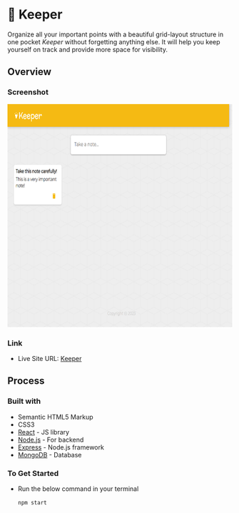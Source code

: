 # 📔 Keeper 

Organize all your important points with a beautiful grid-layout structure in one pocket *Keeper* without forgetting anything else.
It will help you keep yourself on track and provide more space for visibility.

## Overview

### Screenshot
<img src="/public/KeeperScreenshot.png" width=700 height=500/>

### Link
- Live Site URL: [Keeper](https://keeper-app7.netlify.app/)

## Process

### Built with
- Semantic HTML5 Markup
- CSS3
- [React](https://react.dev/) - JS library
- [Node.js](https://nodejs.org/en) - For backend
- [Express](https://expressjs.com/) - Node.js framework
- [MongoDB](https://mongodb.com/) - Database

### To Get Started

- Run the below command in your terminal

	```
  npm start
  ```

